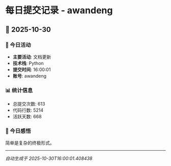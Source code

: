 # 每日提交记录 - awandeng

## 📅 2025-10-30

### 🎯 今日活动
- **主要活动**: 文档更新
- **技术栈**: Python
- **提交时间**: 16:00:01
- **账号**: awandeng

### 📊 统计信息
- 总提交次数: 613
- 代码行数: 5214
- 活跃天数: 668

### 💭 今日感悟
简单是复杂的终极形式。

---
*自动生成于 2025-10-30T16:00:01.408438*
